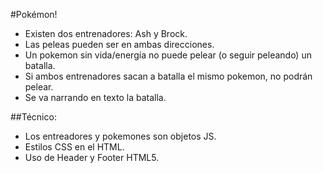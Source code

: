 #Pokémon!

* Existen dos entrenadores: Ash y Brock.
* Las peleas pueden ser en ambas direcciones.
* Un pokemon sin vida/energía no puede pelear (o seguir peleando) un batalla.
* Si ambos entrenadores sacan a batalla el mismo pokemon, no podrán pelear.
* Se va narrando en texto la batalla.

##Técnico:
* Los entreadores y pokemones son objetos JS.
* Estilos CSS en el HTML.
* Uso de Header y Footer HTML5.